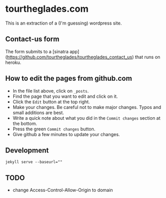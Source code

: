 tourtheglades.com
=================

This is an extraction of a (I'm guessing) wordpress site.

## Contact-us form

The form submits to a [sinatra app] (https://github.com/tourtheglades/tourtheglades_contact_us) that runs on heroku.

## How to edit the pages from github.com

* In the file list above, click on `_posts`.
* Find the page that you want to edit and click on it.
* Click the `Edit` button at the top right.
* Make your changes. Be careful not to make major changes. Typos and small additions are best.
* Write a quick note about what you did in the `Commit changes` section at the bottom.
* Press the green `Commit changes` button.
* Give github a few minutes to update your changes.

## Development

`jekyll serve --baseurl=""`

## TODO

* change Access-Control-Allow-Origin to domain
